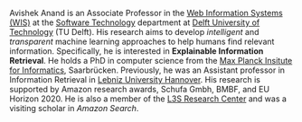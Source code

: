 Avishek Anand is an Associate Professor in the [Web Information Systems (WIS)](https://www.wis.ewi.tudelft.nl/) at the [Software Technology](https://www.tudelft.nl/ewi/over-de-faculteit/afdelingen/software-technology) department at [Delft University of Technology](https://www.tudelft.nl/en/) (TU Delft). His research aims to develop *intelligent* and *transparent* machine learning approaches to help humans find relevant information. Specifically, he is interested in **Explainable Information Retrieval**. He holds a PhD in computer science from the [Max Planck Insitute for Informatics](https://www.mpi-inf.mpg.de/), Saarbrücken. Previously, he was an Assistant professor in Information Retrieval in [Lebniz University Hannover](https://www.uni-hannover.de/). His research is supported by Amazon research awards, Schufa Gmbh, BMBF, and EU Horizon 2020. He is also a member of the [L3S Research Center](https://www.l3s.de/) and was a visiting scholar in *Amazon Search*. 
